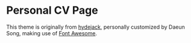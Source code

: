 # Personal CV Page

This theme is originally from [hydejack](http://hydgejack.com), personally customized by Daeun Song, making use of [Font Awesome](https://fontawesome.com/).
